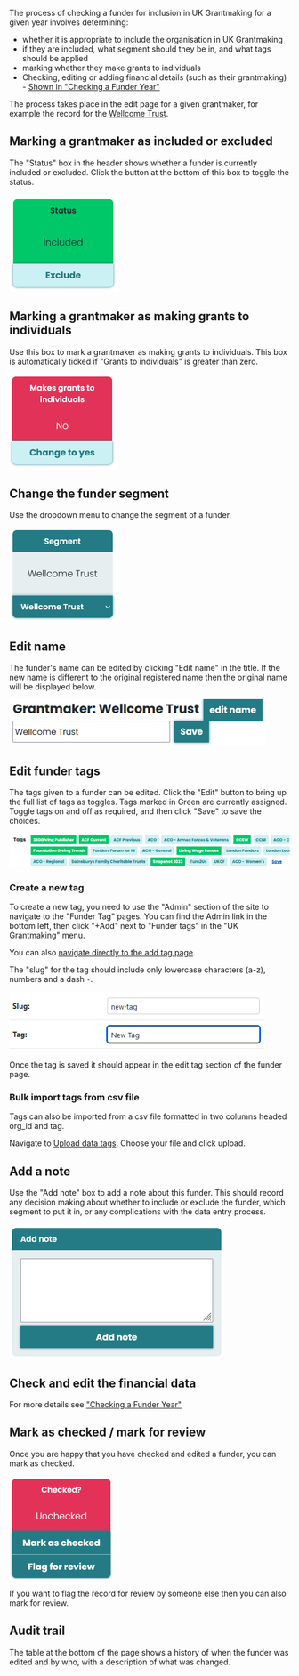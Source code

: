 The process of checking a funder for inclusion in UK Grantmaking for a given year involves determining:

- whether it is appropriate to include the organisation in UK Grantmaking
- if they are included, what segment should they be in, and what tags should be applied
- marking whether they make grants to individuals
- Checking, editing or adding financial details (such as their grantmaking) - [Shown in "Checking a Funder Year"](checking_a_funder_year)

The process takes place in the edit page for a given grantmaker, for example the record for the [Wellcome Trust](/grantmakers/funder/GB-CHC-210183/).

## Marking a grantmaker as included or excluded

The "Status" box in the header shows whether a funder is currently included or excluded. Click the button at the bottom of this box to toggle the status.

![Screenshot of the Status box](images/funder-status.png)

## Marking a grantmaker as making grants to individuals

Use this box to mark a grantmaker as making grants to individuals. This box is automatically ticked if "Grants to individuals" is greater than zero.

![Screenshot of the making grants to individuals box](images/funder-makes-grants-to-individuals.png)

## Change the funder segment

Use the dropdown menu to change the segment of a funder.

![Screenshot of the change segment dropdown](images/funder-change-segment.png)

## Edit name

The funder's name can be edited by clicking "Edit name" in the title. If the new name is different to the original registered name then the original name will be displayed below.

![Screenshot of the edit name form](images/funder-edit-name.png)

## Edit funder tags

The tags given to a funder can be edited. Click the "Edit" button to bring up the full list of tags as toggles. Tags marked in Green are currently assigned. Toggle tags on and off as required, and then click "Save" to save the choices.

![Screenshot of the edit tags section](images/funder-edit-tags.png)

### Create a new tag

To create a new tag, you need to use the "Admin" section of the site to navigate to the "Funder Tag" pages. You can find the Admin link in the bottom left, then click "+Add" next to "Funder tags" in the "UK Grantmaking" menu.

You can also [navigate directly to the add tag page](/admin/ukgrantmaking/fundertag/add/).

The "slug" for the tag should include only lowercase characters (a-z), numbers and a dash `-`.

![Screenshot of admin section showing add tag page](images/admin-add-tag.png)

Once the tag is saved it should appear in the edit tag section of the funder page.

### Bulk import tags from csv file

Tags can also be imported from a csv file formatted in two columns headed org_id and tag.  

Navigate to [Upload data tags](https://uk-grantmaking-data.360dokku1.vs.mythic-beasts.com/grantmakers/upload).  Choose your file and click upload.

## Add a note

Use the "Add note" box to add a note about this funder. This should record any decision making about whether to include or exclude the funder, which segment to put it in, or any complications with the data entry process.

![Screenshot of add note page](images/funder-add-note.png)

## Check and edit the financial data

For more details see ["Checking a Funder Year"](checking_a_funder_year)

## Mark as checked / mark for review

Once you are happy that you have checked and edited a funder, you can mark as checked.

![Screenshot of the mark as checked box](images/funder-mark-as-checked.png)

If you want to flag the record for review by someone else then you can also mark for review.

## Audit trail

The table at the bottom of the page shows a history of when the funder was edited and by who, with a description of what was changed.
